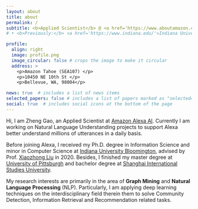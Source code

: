 ```yaml
---
layout: about
title: about
permalink: /
subtitle: <b>Applied Scientist</b> @ <a href='https://www.aboutamazon.com/news/amazon-ai'>Amazon Alexa AI</a> 
# • <b>Previously:</b> <a href='https://www.indiana.edu/'>Indiana University Bloomington</a> 

profile:
  align: right
  image: profile.png
  image_circular: false # crops the image to make it circular
  address: >
    <p>Amazon Tahoe (SEA107) </p>
    <p>10450 NE 10th St </p>
    <p>Bellevue, WA, 98004</p>

news: true  # includes a list of news items
selected_papers: false # includes a list of papers marked as "selected={true}"
social: true  # includes social icons at the bottom of the page
---
```

Hi, I am Zheng Gao, an Applied Scientist at [Amazon Alexa AI](https://www.aboutamazon.com/news/amazon-ai). Currently I am working on Natural Language Understanding projects to support Alexa better understand millions of utterances in a daily basis. 

Before joining Alexa, I received my Ph.D. degree in Information Science and minor in Computer Science at [Indiana University Bloomington](https://luddy.indiana.edu/index.html), advised by Prof. [Xiaozhong Liu](http://xiaozhong.website2.me/) in 2020. Besides, I finished my master degree at [University of Pittsburgh](https://www.pitt.edu/) and bachelor degree at [Shanghai International Studies University](http://en.shisu.edu.cn/).  

My research interests are primarily in the area of **Graph Mining** and **Natural Language Processing** (NLP). Particularly, I am applying deep learning techniques on the interdisciplinary field therein them to solve Community Detection, Information Retrieval and Recommendation related tasks.

